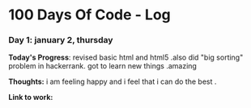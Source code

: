 # 100 Days Of Code - Log

### Day 1: january 2, thursday


**Today's Progress**: revised basic html and html5 .also did "big sorting" problem in hackerrank. got to learn new things .amazing 

**Thoughts:** i am feeling happy and i feel that i can do the best . 

**Link to work:** 

